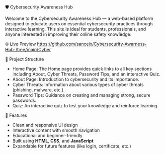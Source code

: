 🛡️ Cybersecurity Awareness Hub

Welcome to the Cybersecurity Awareness Hub — a web-based platform designed to educate users on essential cybersecurity practices through interactive learning. This site is ideal for students, professionals, and anyone interested in improving their online safety knowledge.

🌐 Live Preview
https://github.com/sanceix/Cybersecurity-Awarness-Hub-/tree/main/Cyber

📂 Project Structure
- Home Page: The Home page provides quick links to all key sections including About, Cyber Threats, Password Tips, and an interactive Quiz.
- About Page: Introduction to cybersecurity and its importance.
- Cyber Threats: Information about various types of cyber threats (phishing, malware, etc.).
- Password Tips: Guidance on creating and managing strong, secure passwords.
- Quiz: An interactive quiz to test your knowledge and reinforce learning.

🚀 Features
- Clean and responsive UI design
- Interactive content with smooth navigation
- Educational and beginner-friendly
- Built using **HTML**, **CSS**, and **JavaScript**
- Expandable for future features (like login, certificate, etc.)

